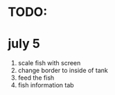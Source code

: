 # TODO:
# july 5
1. scale fish with screen
2. change border to inside of tank
3. feed the fish
4. fish information tab
